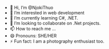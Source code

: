 - 👋 Hi, I’m @NjokiThuo
- 👀 I’m interested in web development
- 🌱 I’m currently learning C#, .NET.
- 💞️ I’m looking to collaborate on .Net projects.
- 📫 How to reach me ...
- 😄 Pronouns: SHE/HER
- ⚡ Fun fact: I am a photography enthusiast too.

<!---
NjokiThuo/NjokiThuo is a ✨ special ✨ repository because its `README.md` (this file) appears on your GitHub profile.
You can click the Preview link to take a look at your changes.
--->
